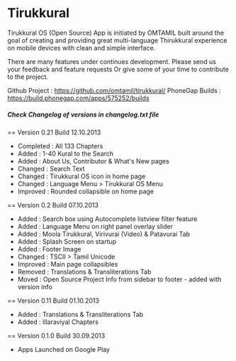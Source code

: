 ﻿# Tirukkural

Tirukkural OS (Open Source) App is initiated by OMTAMIL built around the goal of creating and providing great multi-language Thirukkural experience on mobile devices with clean and simple interface.

There are many features under continues development. Please send us your feedback and feature requests Or give some of your time to contribute to the project.

Github Project  : https://github.com/omtamil/tirukkural/
PhoneGap Builds : https://build.phonegap.com/apps/575252/builds


##### Check Changelog of versions in changelog.txt file

== Version 0.21 Build 12.10.2013
- Completed : All 133 Chapters
- Added : 1-40 Kural to the Search
- Added : About Us, Contributor & What's New pages
- Changed : Search Text
- Changed : Tirukkural OS icon in home page
- Changed : Language Menu > Tirukkural OS Menu
- Improved : Rounded collapsible on home page

== Version 0.2 Build 07.10.2013
- Added : Search box using Autocomplete listview filter feature
- Added : Language Menu on right panel overlay slider
- Added : Moola Tirukkural, Virivurai (Video) & Patavurai Tab
- Added : Splash Screen on startup
- Added : Footer Image
- Changed : TSCII > Tamil Unicode
- Improved : Main page collapsibles
- Removed : Translations & Transliterations Tab
- Moved : Open Source Project Info from sidebar to footer - added with version info

== Version 0.11 Build 01.10.2013
- Added : Translations & Transliterations Tab
- Added : Illaraviyal Chapters

== Version 0.1.0 Build 30.09.2013
- Apps Launched on Google Play
